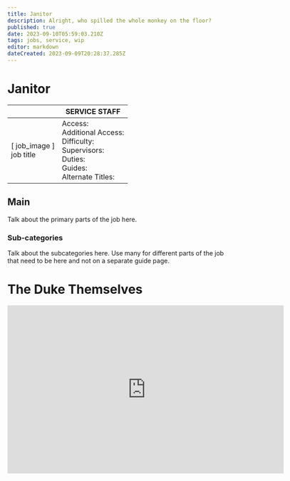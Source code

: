 ```yaml
---
title: Janitor
description: Alright, who spilled the whole monkey on the floor?
published: true
date: 2023-09-10T05:59:03.210Z
tags: jobs, service, wip
editor: markdown
dateCreated: 2023-09-09T20:28:37.285Z
---
```


# Janitor

|                             | SERVICE STAFF                                                                                   |
|-----------------------------|----------------------------------------------------------------------------------------------|
| \[ job_image ]<br>job title | Access:<br>Additional Access:<br>Difficulty:<br>Supervisors:<br>Duties:<br>Guides:<br>Alternate Titles: |

## Main 
Talk about the primary parts of the job here.


### Sub-categories
Talk about the subcategories here. Use many for different parts of the job that need to be here and not on a separate guide page.

# The Duke Themselves
<iframe src="https://player.twitch.tv/?channel=thedukeofook&parent=wiki.monkestation.com" frameborder="0" allowfullscreen="true" scrolling="no" height="378" width="620"></iframe>